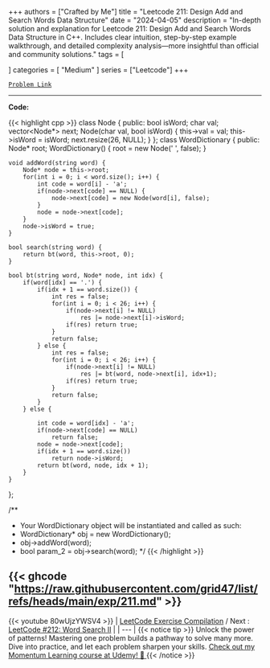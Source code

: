 
+++
authors = ["Crafted by Me"]
title = "Leetcode 211: Design Add and Search Words Data Structure"
date = "2024-04-05"
description = "In-depth solution and explanation for Leetcode 211: Design Add and Search Words Data Structure in C++. Includes clear intuition, step-by-step example walkthrough, and detailed complexity analysis—more insightful than official and community solutions."
tags = [
    
]
categories = [
    "Medium"
]
series = ["Leetcode"]
+++



[`Problem Link`](https://leetcode.com/problems/design-add-and-search-words-data-structure/description/)

---

**Code:**

{{< highlight cpp >}}
class Node {
    public:
    bool isWord;
    char val;
    vector<Node*> next;
    Node(char val, bool isWord) {
        this->val = val;
        this->isWord = isWord;
        next.resize(26, NULL);
    }
};
class WordDictionary {
public:
    Node* root;
    WordDictionary() {
        root = new Node(' ', false);
    }
    
    void addWord(string word) {
        Node* node = this->root;
        for(int i = 0; i < word.size(); i++) {
            int code = word[i] - 'a';
            if(node->next[code] == NULL) {
                node->next[code] = new Node(word[i], false);
            }
            node = node->next[code];
        }
        node->isWord = true;
    }
    
    bool search(string word) {
        return bt(word, this->root, 0);
    }
    
    bool bt(string word, Node* node, int idx) {
        if(word[idx] == '.') {
            if(idx + 1 == word.size()) {
                int res = false;
                for(int i = 0; i < 26; i++) {
                    if(node->next[i] != NULL)
                        res |= node->next[i]->isWord;
                    if(res) return true;
                }
                return false;
            } else {
                int res = false;
                for(int i = 0; i < 26; i++) {
                    if(node->next[i] != NULL)
                        res |= bt(word, node->next[i], idx+1);
                    if(res) return true;
                }
                return false;                
            }
        } else {
            
            int code = word[idx] - 'a';
            if(node->next[code] == NULL)
                return false;
            node = node->next[code];
            if(idx + 1 == word.size())
                return node->isWord;
            return bt(word, node, idx + 1);
        }
    }
};

/**
 * Your WordDictionary object will be instantiated and called as such:
 * WordDictionary* obj = new WordDictionary();
 * obj->addWord(word);
 * bool param_2 = obj->search(word);
 */
{{< /highlight >}}

{{< ghcode "https://raw.githubusercontent.com/grid47/list/refs/heads/main/exp/211.md" >}}
---
{{< youtube 80wUjzYWSV4 >}}
| [LeetCode Exercise Compilation](https://grid47.xyz/leetcode/) / Next : [LeetCode #212: Word Search II](https://grid47.xyz/posts/leetcode_212) |
| --- |
{{< notice tip >}}
Unlock the power of patterns! Mastering one problem builds a pathway to solve many more. Dive into practice, and let each problem sharpen your skills. [Check out my Momentum Learning course at Udemy! 🚀 ](https://www.udemy.com/course/algorithms-and-data-structures-in-cpp/)
{{< /notice >}}

